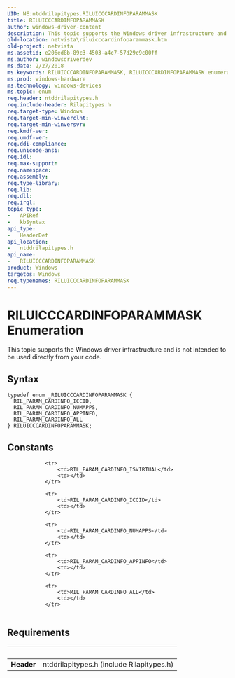 ```yaml
---
UID: NE:ntddrilapitypes.RILUICCCARDINFOPARAMMASK
title: RILUICCCARDINFOPARAMMASK
author: windows-driver-content
description: This topic supports the Windows driver infrastructure and is not intended to be used directly from your code.
old-location: netvista\riluicccardinfoparammask.htm
old-project: netvista
ms.assetid: e206ed8b-89c3-4503-a4c7-57d29c9c00ff
ms.author: windowsdriverdev
ms.date: 2/27/2018
ms.keywords: RILUICCCARDINFOPARAMMASK, RILUICCCARDINFOPARAMMASK enumeration [Network Drivers Starting with Windows Vista], RIL_PARAM_CARDINFO_ALL, RIL_PARAM_CARDINFO_APPINFO, RIL_PARAM_CARDINFO_ICCID, RIL_PARAM_CARDINFO_NUMAPPS, netvista.riluicccardinfoparammask, ntddrilapitypes/RILUICCCARDINFOPARAMMASK, ntddrilapitypes/RIL_PARAM_CARDINFO_ALL, ntddrilapitypes/RIL_PARAM_CARDINFO_APPINFO, ntddrilapitypes/RIL_PARAM_CARDINFO_ICCID, ntddrilapitypes/RIL_PARAM_CARDINFO_NUMAPPS
ms.prod: windows-hardware
ms.technology: windows-devices
ms.topic: enum
req.header: ntddrilapitypes.h
req.include-header: Rilapitypes.h
req.target-type: Windows
req.target-min-winverclnt: 
req.target-min-winversvr: 
req.kmdf-ver: 
req.umdf-ver: 
req.ddi-compliance: 
req.unicode-ansi: 
req.idl: 
req.max-support: 
req.namespace: 
req.assembly: 
req.type-library: 
req.lib: 
req.dll: 
req.irql: 
topic_type:
-	APIRef
-	kbSyntax
api_type:
-	HeaderDef
api_location:
-	ntddrilapitypes.h
api_name:
-	RILUICCCARDINFOPARAMMASK
product: Windows
targetos: Windows
req.typenames: RILUICCCARDINFOPARAMMASK
---
```


# RILUICCCARDINFOPARAMMASK Enumeration
This topic supports the Windows driver infrastructure and is not intended to be used directly from your code.

## Syntax
````
typedef enum _RILUICCCARDINFOPARAMMASK { 
  RIL_PARAM_CARDINFO_ICCID,
  RIL_PARAM_CARDINFO_NUMAPPS,
  RIL_PARAM_CARDINFO_APPINFO,
  RIL_PARAM_CARDINFO_ALL
} RILUICCCARDINFOPARAMMASK;
````

## Constants

<table>
            
                <tr>
                    <td>RIL_PARAM_CARDINFO_ISVIRTUAL</td>
                    <td></td>
                </tr>
            
                <tr>
                    <td>RIL_PARAM_CARDINFO_ICCID</td>
                    <td></td>
                </tr>
            
                <tr>
                    <td>RIL_PARAM_CARDINFO_NUMAPPS</td>
                    <td></td>
                </tr>
            
                <tr>
                    <td>RIL_PARAM_CARDINFO_APPINFO</td>
                    <td></td>
                </tr>
            
                <tr>
                    <td>RIL_PARAM_CARDINFO_ALL</td>
                    <td></td>
                </tr>
</table>


## Requirements
| &nbsp; | &nbsp; |
| ---- |:---- |
| **Header** | ntddrilapitypes.h (include Rilapitypes.h) |